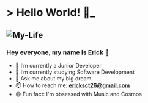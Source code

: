 # > Hello World! 👻_

![My-Life](https://user-images.githubusercontent.com/82910564/228103091-5153587d-87aa-466a-9a72-ed0921f4fdcf.png)
---
### Hey everyone, my name is Erick 🤍

- 🔭 I’m currently a Junior Developer
- 🌱 I’m currently studying Software Development
- 💬 Ask me about my big dream
- 📫 How to reach me: **ericksct26@gmail.com**
- 😄 Fun fact: I'm obsessed with Music and Cosmos 

